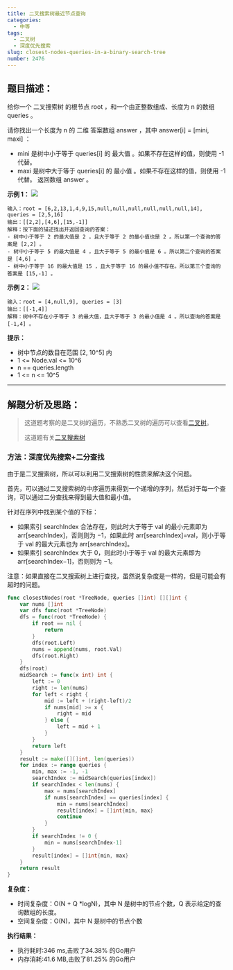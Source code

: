 ```yaml
---
title: 二叉搜索树最近节点查询
categories:
  - 中等
tags:
  - 二叉树
  - 深度优先搜索
slug: closest-nodes-queries-in-a-binary-search-tree
number: 2476
---
```


## 题目描述：

给你一个 二叉搜索树 的根节点 root ，和一个由正整数组成、长度为 n 的数组 queries 。

请你找出一个长度为 n 的 二维 答案数组 answer ，其中 answer[i] = [mini, maxi] ：

- mini 是树中小于等于 queries[i] 的 最大值 。如果不存在这样的值，则使用 -1 代替。
- maxi 是树中大于等于 queries[i] 的 最小值 。如果不存在这样的值，则使用 -1 代替。
返回数组 answer 。



**示例 1：**
![](/img/leetcode/2476二叉搜索树最近节点查询/bstreeedrawioo.png)
```
输入：root = [6,2,13,1,4,9,15,null,null,null,null,null,null,14], queries = [2,5,16]
输出：[[2,2],[4,6],[15,-1]]
解释：按下面的描述找出并返回查询的答案：
- 树中小于等于 2 的最大值是 2 ，且大于等于 2 的最小值也是 2 。所以第一个查询的答案是 [2,2] 。
- 树中小于等于 5 的最大值是 4 ，且大于等于 5 的最小值是 6 。所以第二个查询的答案是 [4,6] 。
- 树中小于等于 16 的最大值是 15 ，且大于等于 16 的最小值不存在。所以第三个查询的答案是 [15,-1] 。
```

**示例 2：**
![](/img/leetcode/2476二叉搜索树最近节点查询/bstttreee.png)
```
输入：root = [4,null,9], queries = [3]
输出：[[-1,4]]
解释：树中不存在小于等于 3 的最大值，且大于等于 3 的最小值是 4 。所以查询的答案是 [-1,4] 。
```


**提示：**
- 树中节点的数目在范围 [2, 10^5] 内
- 1 <= Node.val <= 10^6
- n == queries.length
- 1 <= n <= 10^5

---
## 解题分析及思路：


> 这道题考察的是二叉树的遍历，不熟悉二叉树的遍历可以查看[二叉树](/bTree)。 
>
> 这道题有关[二叉搜索树](/bst)

### 方法：深度优先搜索+二分查找


由于是二叉搜索树，所以可以利用二叉搜索树的性质来解决这个问题。

首先，可以通过二叉搜索树的中序遍历来得到一个递增的序列，然后对于每一个查询，可以通过二分查找来得到最大值和最小值。

针对在序列中找到某个值的下标：
- 如果索引 searchIndex 合法存在，则此时大于等于 val 的最小元素即为 arr[searchIndex]，否则则为 −1，如果此时 arr[searchIndex]=val，则小于等于 val 的最大元素也为 arr[searchIndex]。
- 如果索引 searchIndex 大于 0，则此时小于等于 val 的最大元素即为 arr[searchIndex−1]，否则则为 −1。

注意：如果直接在二叉搜索树上进行查找，虽然说复杂度是一样的，但是可能会有超时的问题。

```go
func closestNodes(root *TreeNode, queries []int) [][]int {
	var nums []int
	var dfs func(root *TreeNode)
	dfs = func(root *TreeNode) {
		if root == nil {
			return
		}
		dfs(root.Left)
		nums = append(nums, root.Val)
		dfs(root.Right)
	}
	dfs(root)
	midSearch := func(x int) int {
		left := 0
		right := len(nums)
		for left < right {
			mid := left + (right-left)/2
			if nums[mid] >= x {
				right = mid
			} else {
				left = mid + 1
			}
		}
		return left
	}
	result := make([][]int, len(queries))
	for index := range queries {
		min, max := -1, -1
		searchIndex := midSearch(queries[index])
		if searchIndex < len(nums) {
			max = nums[searchIndex]
			if nums[searchIndex] == queries[index] {
				min = nums[searchIndex]
				result[index] = []int{min, max}
				continue
			}
		}
		if searchIndex != 0 {
			min = nums[searchIndex-1]
		}
		result[index] = []int{min, max}
	}
	return result
}
```

**复杂度：**

- 时间复杂度：O(N + Q *logN)，其中 N 是树中的节点个数，Q 表示给定的查询数组的长度。
- 空间复杂度：O(N)，其中 N 是树中的节点个数

**执行结果：**

- 执行耗时:346 ms,击败了34.38% 的Go用户
- 内存消耗:41.6 MB,击败了81.25% 的Go用户
